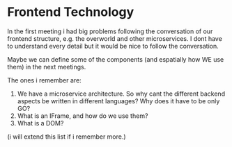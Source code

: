 # Frontend Technology

In the first meeting i had big problems following the conversation of our frontend structure, e.g. the overworld and other microservices.
I dont have to understand every detail but it would be nice to follow the conversation.

Maybe we can define some of the components (and espatially how WE use them) in the next meetings.

The ones i remember are:

1. We have a microservice architecture. So why cant the different backend aspects be written in different languages? Why does it have to be only GO?
1. What is an IFrame, and how do we use them?
1. What is a DOM?

(i will extend this list if i remember more.)
